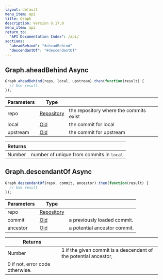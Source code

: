 ```yaml
---
layout: default
menu_item: api
title: Graph
description: Version 0.17.0
menu_item: api
return_to:
  "API Documentation Index": /api/
sections:
  "aheadBehind": "#aheadBehind"
  "descendantOf": "#descendantOf"
---
```


## <a name="aheadBehind"></a><span>Graph.</span>aheadBehind <span class="tags"><span class="async">Async</span></span>

```js
Graph.aheadBehind(repo, local, upstream).then(function(result) {
  // Use result
});
```

| Parameters | Type |   |
| --- | --- | --- |
| repo | [Repository](/api/repository/) | the repository where the commits exist |
| local | [Oid](/api/oid/) | the commit for local |
| upstream | [Oid](/api/oid/) | the commit for upstream |

| Returns |  |
| --- | --- |
| Number | number of unique from commits in `local` |

## <a name="descendantOf"></a><span>Graph.</span>descendantOf <span class="tags"><span class="async">Async</span></span>

```js
Graph.descendantOf(repo, commit, ancestor).then(function(result) {
  // Use result
});
```

| Parameters | Type |   |
| --- | --- | --- |
| repo | [Repository](/api/repository/) |  |
| commit | [Oid](/api/oid/) | a previously loaded commit. |
| ancestor | [Oid](/api/oid/) | a potential ancestor commit. |

| Returns |  |
| --- | --- |
| Number |  1 if the given commit is a descendant of the potential ancestor,
 0 if not, error code otherwise. |

